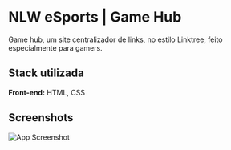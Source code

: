 # NLW eSports | Game Hub

Game hub, um site centralizador de links, no estilo Linktree, feito especialmente para gamers.


## Stack utilizada

**Front-end:** HTML, CSS


## Screenshots

![App Screenshot](https://via.placeholder.com/468x300?text=App+Screenshot+Here)
